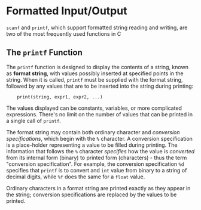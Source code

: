 
# Formatted Input/Output 
`scanf` and `printf`, which support formatted string reading and writing, are two of the most frequently used functions in C  

## The `printf` Function

The `printf` function is designed to display the contents of a string, known as **format string**, with values possibly inserted at specified points in the string. When it is called, `printf` must be supplied with the format string, followed by any values that are to be inserted into the string during printing:

```
    print(string, expr1, expr2, ...)
```

The values displayed can be constants, variables, or more complicated expressions. There's no limit on the number of values that can be printed in a single call of `printf`.

The format string may contain both ordinary character and *conversion specifications*, which begin with the `%` character. A conversion specification is a place-holder representing a value to be filled during printing. The information that follows the `%` character *specifies* how the value is *converted* from its internal form (binary) to printed form (characters) - thus the term "conversion specification". For example, the conversion specification `%d` specifies that `printf` is to convert and `int` value from binary to a string of decimal digits, while `%f` does the same for a `float` value.

Ordinary characters in a format string are printed exactly as they appear in the string; conversion specifications are replaced by the values to be printed.


    